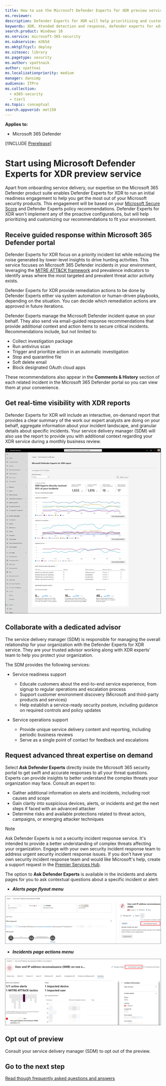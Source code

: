 ```yaml
---
title: How to use the Microsoft Defender Experts for XDR preview service
ms.reviewer:
description: Defender Experts for XDR will help prioritizing and customizing recommendations to fit your environment
keywords: XDR, Xtended detection and response, defender experts for xdr, Microsoft Defender Experts for XDR, managed threat hunting, managed detection and response (MDR) service, service delivery manager, real-time visibility with XDR experts, threat hunting and analysis
search.product: Windows 10
ms.service: microsoft-365-security
ms.subservice: m365d
ms.mktglfcycl: deploy
ms.sitesec: library
ms.pagetype: security
ms.author: vpattnaik
author: vpattnai
ms.localizationpriority: medium
manager: dansimp
audience: ITPro
ms.collection:
  - m365-security
  - tier1
ms.topic: conceptual
search.appverid: met150
---
```

**Applies to:**

- Microsoft 365 Defender

[!INCLUDE [Prerelease](../includes/prerelease.md)]


# Start using Microsoft Defender Experts for XDR preview service

Apart from onboarding service delivery, our expertise on the Microsoft 365 Defender product suite enables Defender Experts for XDR to run an initial readiness engagement to help you get the most out of your Microsoft security products. This engagement will be based on your [Microsoft Secure Score](microsoft-secure-score.md) and Defender Experts policy recommendations. Defender Experts for XDR won't implement any of the proactive configurations, but will help prioritizing and customizing our recommendations to fit your environment.

## Receive guided response within Microsoft 365 Defender portal

Defender Experts for XDR focus on a priority incident list while reducing the noise generated by lower-level insights to drive hunting activities. This service focuses on Microsoft 365 Defender incidents in your environment, leveraging the [MITRE ATT&CK framework](https://attack.mitre.org/) and prevalence indicators to identify areas where the most targeted and prevalent threat actor activity exists.

Defender Experts for XDR provide remediation actions to be done by Defender Experts either via system automation or human-driven playbooks, depending on the situation. You can decide which remediation actions are approved in future iterations.

Defender Experts manage the Microsoft Defender incident queue on your behalf. They also send via email-guided response recommendations that provide additional context and action items to secure critical incidents. Recommendations include, but not limited to:
- Collect investigation package
- Run antivirus scan
- Trigger and prioritize action in an automatic investigation
- Stop and quarantine file
- Soft delete email
- Block designated OAuth cloud apps

These recommendations also appear in the **Comments & History** section of each related incident in the Microsoft 365 Defender portal so you can view them at your convenience.

## Get real-time visibility with XDR reports

Defender Experts for XDR will include an interactive, on-demand report that provides a clear summary of the work our expert analysts are doing on your behalf, aggregate information about your incident landscape, and granular details about specific incidents. Your service delivery manager (SDM) will also use the report to provide you with additional context regarding your XDR service during a monthly business review.

![Screenshot of the Defender Experts for XDR report in the Microsoft 365 Defender portal.](../../media/mte/xdr-report.png)

## Collaborate with a dedicated advisor

The service delivery manager (SDM) is responsible for managing the overall relationship for your organization with the Defender Experts for XDR service. They are your trusted advisor working along with XDR experts' team to help you protect your organization.

The SDM provides the following services:

- Service readiness support

  - Educate customers about the end-to-end service experience, from signup to regular operations and escalation process
  - Support customer environment discovery (Microsoft and third-party products and services)
  - Help establish a service-ready security posture, including guidance on required controls and policy updates

- Service operations support
  - Provide unique service delivery content and reporting, including periodic business reviews
  - Serve as a single point of contact for feedback and escalations

## Request advanced threat expertise on demand

Select **Ask Defender Experts** directly inside the Microsoft 365 security portal to get swift and accurate responses to all your threat questions. Experts can provide insights to better understand the complex threats your organization may face. Consult an expert to:

- Gather additional information on alerts and incidents, including root causes and scope
- Gain clarity into suspicious devices, alerts, or incidents and get the next steps if faced with an advanced attacker
- Determine risks and available protections related to threat actors, campaigns, or emerging attacker techniques

> [!NOTE]
> Ask Defender Experts is not a security incident response service. It's intended to provide a better understanding of complex threats affecting your organization. Engage with your own security incident response team to address urgent security incident response issues. If you don't have your own security incident response team and would like Microsoft's help, create a support request in the [Premier Services Hub](/services-hub/).

The option to **Ask Defender Experts** is available in the incidents and alerts pages for you to ask contextual questions about a specific incident or alert:

- ***Alerts page flyout menu***

![Screenshot of the Ask Defender Experts menu option in the Alerts page flyout menu in the Microsoft 365 Defender portal.](../../media/mte/defenderexperts/alerts-flyout-menu.png)

- ***Incidents page actions menu***

![Screenshot of the Ask Defender Experts menu option in the Incidents page actions menu in the Microsoft 365 Defender portal.](../../media/mte/defenderexperts/incidents-page-actions-menu.png)

## Opt out of preview

Consult your service delivery manager (SDM) to opt out of the preview.

## Go to the next step

[Read though frequently asked questions and answers](frequently-asked-questions.md)
